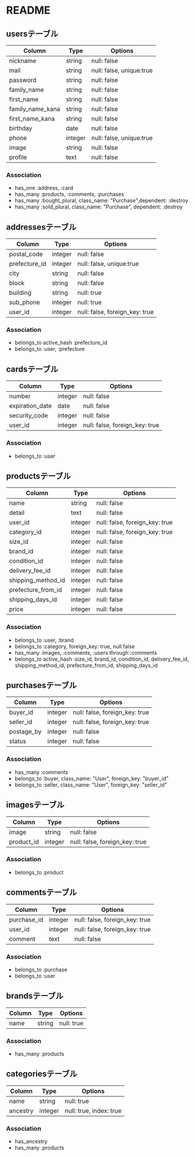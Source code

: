# README

## usersテーブル

|Column|Type|Options|
|------|----|-------|
|nickname|string|null: false|
|mail|string|null: false, unique:true|
|password|string|null: false|
|family_name|string|null: false|
|first_name|string|null: false|
|family_name_kana|string|null: false|
|first_name_kana|string|null: false|
|birthday|date|null: false|
|phone|integer|null: false, unique:true|
|image|string|null: false|
|profile|text|null: false|

### Association
- has_one :address, :card
- has_many :products, :comments, :purchases
- has_many :bought_plural, class_name: "Purchase",dependent: :destroy
- has_many :sold_plural, class_name: "Purchase", dependent: :destroy

## addressesテーブル

|Column|Type|Options|
|------|----|-------|
|postal_code|integer|null: false|
|prefecture_id|integer|null: false, unique:true|
|city|string|null: false|
|block|string|null: false|
|building|string|null: true|
|sub_phone|integer|null: true|
|user_id|integer|null: false, foreign_key: true|

### Association
- belongs_to active_hash :prefecture_id
- belongs_to :user, :prefecture

## cardsテーブル

|Column|Type|Options|
|------|----|-------|
|number|integer|null: false|
|expiration_date|date|null: false|
|security_code|integer|null: false|
|user_id|integer|null: false, foreign_key: true|

### Association
- belongs_to :user

## productsテーブル

|Column|Type|Options|
|------|----|-------|
|name|string|null: false|
|detail|text|null: false|
|user_id|integer|null: false, foreign_key: true|
|category_id|integer|null: false, foreign_key: true|
|size_id|integer|null: false|
|brand_id|integer|null: false|
|condition_id|integer|null: false|
|delivery_fee_id|integer|null: false|
|shipping_method_id|integer|null: false|
|prefecture_from_id|integer|null: false|
|shipping_days_id|integer|null: false|
|price|integer|null: false|

### Association
- belongs_to :user, :brand
- belongs_to :category, foreign_key: true, null:false 
- has_many :images, :comments, :users through :comments
- belongs_to active_hash :size_id, brand_id, condition_id, delivery_fee_id, shipping_method_id, prefecture_from_id, shipping_days_id

## purchasesテーブル

|Column|Type|Options|
|------|----|-------|
|buyer_id|integer|null: false, foreign_key: true|
|seller_id|integer|null: false, foreign_key: true|
|postage_by|integer|null: false|
|status|integer|null: false|

### Association
- has_many :comments
- belongs_to :buyer, class_name: "User", foreign_key: "buyer_id"
- belongs_to :seller, class_name: "User", foreign_key: "seller_id"

## imagesテーブル

|Column|Type|Options|
|------|----|-------|
|image|string|null: false|
|product_id|integer|null: false, foreign_key: true|

### Association
- belongs_to :product


## commentsテーブル

|Column|Type|Options|
|------|----|-------|
|purchase_id|integer|null: false, foreign_key: true|
|user_id|integer|null: false, foreign_key: true|
|comment|text|null: false|

### Association
- belongs_to :purchase
- belongs_to :user

## brandsテーブル

|Column|Type|Options|
|------|----|-------|
|name|string|null: true|

### Association
- has_many :products

## categoriesテーブル

|Column|Type|Options|
|------|----|-------|
|name|string|null: true|
|ancestry|integer|null: true, index: true|

### Association
- has_ancestry
- has_many :products